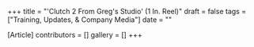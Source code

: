 +++
title = "'Clutch 2 From Greg's Studio' (1 In. Reel)"
draft = false
tags = ["Training, Updates, & Company Media"]
date = ""

[Article]
contributors = []
gallery = []
+++